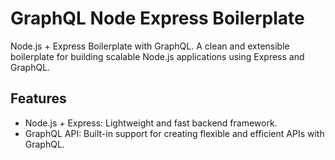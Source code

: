 # GraphQL Node Express Boilerplate
Node.js + Express Boilerplate with GraphQL. A clean and extensible boilerplate for building scalable Node.js applications using Express and GraphQL. 
## **Features** 
- Node.js + Express: Lightweight and fast backend framework.
- GraphQL API: Built-in support for creating flexible and efficient APIs with GraphQL.
